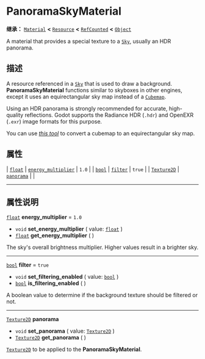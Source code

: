 <!-- ⚠ 请勿编辑本文件 ⚠ -->
<!-- 本文档使用脚本从 WeDot 引擎源码仓库生成。 -->
<!-- 生成脚本：https://github.com/WeDot-Engine/WeDot/tree/4.3/doc/tools/make_md.py； -->
<!-- 原文件：https://github.com/WeDot-Engine/WeDot/tree/4.3/doc/classes/PanoramaSkyMaterial.xml。 -->

<div id="_class_panoramaskymaterial"></div>

# PanoramaSkyMaterial

**继承：** [`Material`](class_material.md) **<** [`Resource`](class_resource.md) **<** [`RefCounted`](class_refcounted.md) **<** [`Object`](class_object.md)

A material that provides a special texture to a [`Sky`](class_sky.md), usually an HDR panorama.

## 描述

A resource referenced in a [`Sky`](class_sky.md) that is used to draw a background. **PanoramaSkyMaterial** functions similar to skyboxes in other engines, except it uses an equirectangular sky map instead of a [`Cubemap`](class_cubemap.md).

Using an HDR panorama is strongly recommended for accurate, high-quality reflections. Godot supports the Radiance HDR (`.hdr`) and OpenEXR (`.exr`) image formats for this purpose.

You can use [*this tool*](https://danilw.github.io/GLSL-howto/cubemap_to_panorama_js/cubemap_to_panorama.html) to convert a cubemap to an equirectangular sky map.

## 属性

| [`float`](class_float.md)         | [`energy_multiplier`](#class_panoramaskymaterial_property_energy_multiplier) | ``1.0``  |
| [`bool`](class_bool.md)           | [`filter`](#class_panoramaskymaterial_property_filter)                       | ``true`` |
| [`Texture2D`](class_texture2d.md) | [`panorama`](#class_panoramaskymaterial_property_panorama)                   |          |

<!-- rst-class:: classref-section-separator -->

---

## 属性说明

<div id="_class_panoramaskymaterial_property_energy_multiplier"></div>

[`float`](class_float.md) **energy_multiplier** = ``1.0`` <div id="class_panoramaskymaterial_property_energy_multiplier"></div>

- `void` **set_energy_multiplier** ( value: [`float`](class_float.md) )
- [`float`](class_float.md) **get_energy_multiplier** ( )

The sky's overall brightness multiplier. Higher values result in a brighter sky.

<!-- rst-class:: classref-item-separator -->

---

<div id="_class_panoramaskymaterial_property_filter"></div>

[`bool`](class_bool.md) **filter** = ``true`` <div id="class_panoramaskymaterial_property_filter"></div>

- `void` **set_filtering_enabled** ( value: [`bool`](class_bool.md) )
- [`bool`](class_bool.md) **is_filtering_enabled** ( )

A boolean value to determine if the background texture should be filtered or not.

<!-- rst-class:: classref-item-separator -->

---

<div id="_class_panoramaskymaterial_property_panorama"></div>

[`Texture2D`](class_texture2d.md) **panorama** <div id="class_panoramaskymaterial_property_panorama"></div>

- `void` **set_panorama** ( value: [`Texture2D`](class_texture2d.md) )
- [`Texture2D`](class_texture2d.md) **get_panorama** ( )

[`Texture2D`](class_texture2d.md) to be applied to the **PanoramaSkyMaterial**.

[^virtual]: 本方法通常需要用户覆盖才能生效。
[^const]: 本方法无副作用，不会修改该实例的任何成员变量。
[^vararg]: 本方法除了能接受在此处描述的参数外，还能够继续接受任意数量的参数。
[^constructor]: 本方法用于构造某个类型。
[^static]: 调用本方法无需实例，可直接使用类名进行调用。
[^operator]: 本方法描述的是使用本类型作为左操作数的有效运算符。
[^bitfield]: 这个值是由下列位标志构成位掩码的整数。
[^void]: 无返回值。
